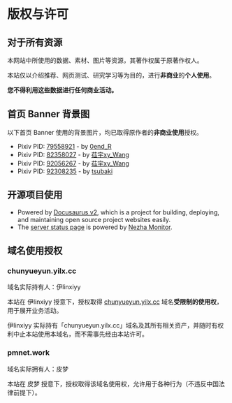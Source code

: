# 版权与许可

## 对于所有资源

本网站中所使用的数据、素材、图片等资源，其著作权属于原著作权人。

本站仅以介绍推荐、网页测试、研究学习等为目的，进行**非商业**的**个人使用**。

**您不得利用这些数据进行任何商业活动。**

## 首页 Banner 背景图

以下首页 Banner 使用的背景图片，均已取得原作者的**非商业使用**授权。

- Pixiv PID: [79558921](https://www.pixiv.net/artworks/79558921) - by [0end_R](https://www.pixiv.net/users/39099818)
- Pixiv PID: [82358027](https://www.pixiv.net/artworks/82358027) - by [苮宇xy_Wang](https://www.pixiv.net/users/30486172)
- Pixiv PID: [92056267](https://www.pixiv.net/artworks/92056267) - by [苮宇xy_Wang](https://www.pixiv.net/users/30486172)
- Pixiv PID: [92308235](https://www.pixiv.net/artworks/92308235) - by [tsubaki](https://www.pixiv.net/users/7879226)

## 开源项目使用

- Powered by [Docusaurus v2](https://github.com/facebook/docusaurus), which is a project for building, deploying, and maintaining open source project websites easily.
- The [server status page](https://stat.lowi.ro) is powered by [Nezha Monitor](https://github.com/naiba/nezha).

## 域名使用授权

### chunyueyun.yilx.cc

域名实际持有人：伊linxiyy

本站在 伊linxiyy 授意下，授权取得 [chunyueyun.yilx.cc](https://chunyueyun.yilx.cc) 域名**受限制的使用权**，用于展开业务活动。

伊linxiyy 实际持有「chunyueyun.yilx.cc」域名及其所有相关资产，并随时有权利中止本站使用本域名，而不需事先经由本站许可。

### pmnet.work

域名实际拥有人：皮梦

本站在 皮梦 授意下，授权取得该域名使用权，允许用于各种行为（不违反中国法律前提下）。
